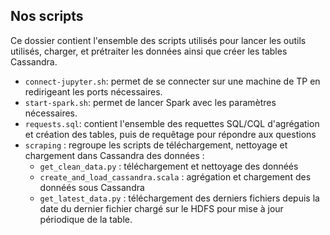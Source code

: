 ## Nos scripts

Ce dossier contient l'ensemble des scripts utilisés pour lancer les outils utilisés, charger, et prétraiter les données ainsi que créer les tables Cassandra.
- ```connect-jupyter.sh```: permet de se connecter sur une machine de TP en redirigeant les ports nécessaires.
- ```start-spark.sh```: permet de lancer Spark avec les paramètres nécessaires.
- ```requests.sql```: contient l'ensemble des requettes SQL/CQL d'agrégation et création des tables, puis de requêtage pour répondre aux questions
- ```scraping``` : regroupe les scripts de téléchargement, nettoyage et chargement dans Cassandra des données :
  - ```get_clean_data.py``` : téléchargement et nettoyage des donnéés
  - ```create_and_load_cassandra.scala``` : agrégation et chargement des donnéés sous Cassandra
  - ```get_latest_data.py``` : téléchargement des derniers fichiers depuis la date du dernier fichier chargé sur le HDFS pour mise à jour périodique de la table.
